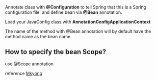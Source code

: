 Annotate class with **@Configuration** to tell Spring that this is a Spring configuration file, and define bean via **@Bean** annotation.

Load your JavaConfig class with **AnnotationConfigApplicationContext**


The name of the method with @Bean annotation will by default have the method name
as the bean name.


## How to specify the bean Scope?
use @Scope annotation


reference [Mkyong](http://www.mkyong.com/spring3/spring-3-javaconfig-example/)
